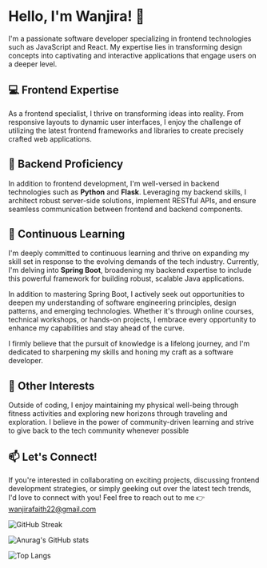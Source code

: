 # Hello, I'm Wanjira! 👋

I'm a passionate software developer specializing in frontend technologies such as JavaScript and React. My expertise lies in transforming design concepts into captivating and interactive applications that engage users on a deeper level.

## 💻 Frontend Expertise

As a frontend specialist, I thrive on transforming ideas into reality. From responsive layouts to dynamic user interfaces, I enjoy the challenge of utilizing the latest frontend frameworks and libraries to create precisely crafted web applications.

## 🐍 Backend Proficiency

In addition to frontend development, I'm well-versed in backend technologies such as **Python** and **Flask**. Leveraging my backend skills, I architect robust server-side solutions, implement RESTful APIs, and ensure seamless communication between frontend and backend components.

## 🚀 Continuous Learning

I'm deeply committed to continuous learning and thrive on expanding my skill set in response to the evolving demands of the tech industry. Currently, I'm delving into **Spring Boot**, broadening my backend expertise to include this powerful framework for building robust, scalable Java applications.

In addition to mastering Spring Boot, I actively seek out opportunities to deepen my understanding of software engineering principles, design patterns, and emerging technologies. Whether it's through online courses, technical workshops, or hands-on projects, I embrace every opportunity to enhance my capabilities and stay ahead of the curve.

I firmly believe that the pursuit of knowledge is a lifelong journey, and I'm dedicated to sharpening my skills and honing my craft as a software developer.

## 🌟 Other Interests

Outside of coding, I enjoy maintaining my physical well-being through fitness activities and exploring new horizons through traveling and exploration. I believe in the power of community-driven learning and strive to give back to the tech community whenever possible

## 📫 Let's Connect!

If you're interested in collaborating on exciting projects, discussing frontend development strategies, or simply geeking out over the latest tech trends, I'd love to connect with you! Feel free to reach out to me 👉 wanjirafaith22@gmail.com


![GitHub Streak](https://streak-stats.demolab.com/?user=Wanjira-Faith&theme=dark)

![Anurag's GitHub stats](https://github-readme-stats.vercel.app/api?username=Wanjira-Faith&show_icons=true&theme=dark)

![Top Langs](https://github-readme-stats.vercel.app/api/top-langs/?username=Wanjira-Faith&layout=donut&theme=dark)

<!---
Wanjira-Faith/Wanjira-Faith is a ✨ special ✨ repository because its `README.md` (this file) appears on your GitHub profile.
You can click the Preview link to take a look at your changes.
--->
  
